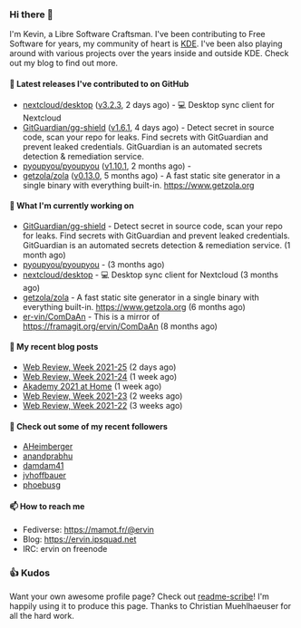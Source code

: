 ### Hi there 👋

I'm Kevin, a Libre Software Craftsman. I've been contributing to Free Software for years,
my community of heart is [KDE](https://kde.org). I've been also playing around with various
projects over the years inside and outside KDE. Check out my blog to find out more.

#### 🔭 Latest releases I've contributed to on GitHub

- [nextcloud/desktop](https://github.com/nextcloud/desktop) ([v3.2.3](https://github.com/nextcloud/desktop/releases/tag/v3.2.3), 2 days ago) - 💻 Desktop sync client for Nextcloud
- [GitGuardian/gg-shield](https://github.com/GitGuardian/gg-shield) ([v1.6.1](https://github.com/GitGuardian/gg-shield/releases/tag/v1.6.1), 4 days ago) - Detect secret in source code, scan your repo for leaks. Find secrets with GitGuardian and prevent leaked credentials. GitGuardian is an automated secrets detection &amp; remediation service.
- [pyoupyou/pyoupyou](https://github.com/pyoupyou/pyoupyou) ([v1.10.1](https://github.com/pyoupyou/pyoupyou/releases/tag/v1.10.1), 2 months ago) - 
- [getzola/zola](https://github.com/getzola/zola) ([v0.13.0](https://github.com/getzola/zola/releases/tag/v0.13.0), 5 months ago) - A fast static site generator in a single binary with everything built-in. https://www.getzola.org

#### 🌱 What I'm currently working on

- [GitGuardian/gg-shield](https://github.com/GitGuardian/gg-shield) - Detect secret in source code, scan your repo for leaks. Find secrets with GitGuardian and prevent leaked credentials. GitGuardian is an automated secrets detection &amp; remediation service. (1 month ago)
- [pyoupyou/pyoupyou](https://github.com/pyoupyou/pyoupyou) -  (3 months ago)
- [nextcloud/desktop](https://github.com/nextcloud/desktop) - 💻 Desktop sync client for Nextcloud (3 months ago)
- [getzola/zola](https://github.com/getzola/zola) - A fast static site generator in a single binary with everything built-in. https://www.getzola.org (6 months ago)
- [er-vin/ComDaAn](https://github.com/er-vin/ComDaAn) - This is a mirror of https://framagit.org/ervin/ComDaAn (8 months ago)

#### 📜 My recent blog posts

- [Web Review, Week 2021-25](https://ervin.ipsquad.net/blog/2021/06/25/web-review-week-2021-25/) (2 days ago)
- [Web Review, Week 2021-24](https://ervin.ipsquad.net/blog/2021/06/18/web-review-week-2021-24/) (1 week ago)
- [Akademy 2021 at Home](https://ervin.ipsquad.net/blog/2021/06/15/akademy-2021-at-home/) (1 week ago)
- [Web Review, Week 2021-23](https://ervin.ipsquad.net/blog/2021/06/11/web-review-week-2021-23/) (2 weeks ago)
- [Web Review, Week 2021-22](https://ervin.ipsquad.net/blog/2021/06/04/web-review-week-2021-22/) (3 weeks ago)

#### 👯 Check out some of my recent followers

- [AHeimberger](https://github.com/AHeimberger)
- [anandprabhu](https://github.com/anandprabhu)
- [damdam41](https://github.com/damdam41)
- [jvhoffbauer](https://github.com/jvhoffbauer)
- [phoebusg](https://github.com/phoebusg)

#### 📫 How to reach me

- Fediverse: https://mamot.fr/@ervin
- Blog: https://ervin.ipsquad.net
- IRC: ervin on freenode

### 👍 Kudos

Want your own awesome profile page? Check out [readme-scribe](https://github.com/muesli/readme-scribe)!
I'm happily using it to produce this page. Thanks to Christian Muehlhaeuser for all the hard work.

